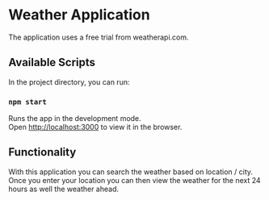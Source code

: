 # Weather Application
The application uses a free trial from weatherapi.com.

## Available Scripts

In the project directory, you can run:

### `npm start`

Runs the app in the development mode.\
Open [http://localhost:3000](http://localhost:3000) to view it in the browser.


## Functionality

With this application you can search the weather based on location / city.
Once you enter your location you can then view the weather for the next 24 hours as well the weather ahead.





